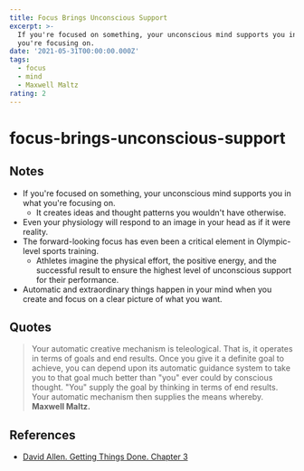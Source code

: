 ```yaml
---
title: Focus Brings Unconscious Support
excerpt: >-
  If you're focused on something, your unconscious mind supports you in what
  you're focusing on.
date: '2021-05-31T00:00:00.000Z'
tags:
  - focus
  - mind
  - Maxwell Maltz
rating: 2
---
```


# focus-brings-unconscious-support

## Notes

* If you're focused on something, your unconscious mind supports you in what you're focusing on.
  * It creates ideas and thought patterns you wouldn't have otherwise.
* Even your physiology will respond to an image in your head as if it were reality.
* The forward-looking focus has even been a critical element in Olympic-level sports training.
  * Athletes imagine the physical effort, the positive energy, and the successful result to ensure the highest level of unconscious support for their performance.
* Automatic and extraordinary things happen in your mind when you create and focus on a clear picture of what you want.

## Quotes

> Your automatic creative mechanism is teleological. That is, it operates in terms of goals and end results. Once you give it a definite goal to achieve, you can depend upon its automatic guidance system to take you to that goal much better than "you" ever could by conscious thought. "You" supply the goal by thinking in terms of end results. Your automatic mechanism then supplies the means whereby. **Maxwell Maltz.**

## References

* [David Allen. Getting Things Done. Chapter 3](https://github.com/arantespp/arantespp.com/tree/b6972d031c3b14786c74e4cbe8941b4cc5f36c0f/books/getting-things-done/README.md#chapter-3-getting-projects-creatively-under-way-the-five-phases-of-project-planning)

